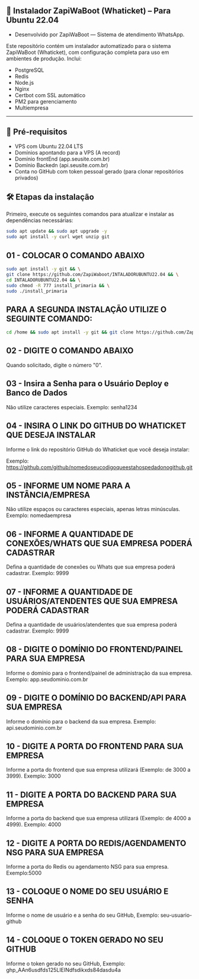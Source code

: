 ##  🚀 Instalador ZapiWaBoot (Whaticket) – Para Ubuntu 22.04
- Desenvolvido por ZapiWaBoot — Sistema de atendimento WhatsApp.

Este repositório contém um instalador automatizado para o sistema ZapiWaBoot (Whaticket), com configuração completa para uso em ambientes de produção. Inclui:

- PostgreSQL
- Redis
- Node.js
- Nginx
- Certbot com SSL automático
- PM2 para gerenciamento
- Multiempresa

---

## 📌 Pré-requisitos

- VPS com Ubuntu 22.04 LTS
- Domínios apontando para a VPS (A record)
- Domínio frontEnd (app.seusite.com.br)
- Domínio Backedn (api.seusite.com.br)
- Conta no GitHub com token pessoal gerado (para clonar repositórios privados)





## 🛠️ Etapas da instalação

Primeiro, execute os seguintes comandos para atualizar e instalar as dependências necessárias:

```bash
sudo apt update && sudo apt upgrade -y
sudo apt install -y curl wget unzip git
```



##  01 - COLOCAR O COMANDO ABAIXO

```bash
sudo apt install -y git && \
git clone https://github.com/ZapiWaboot/INTALADORUBUNTU22.04 && \
cd INTALADORUBUNTU22.04 && \
sudo chmod -R 777 install_primaria && \
sudo ./install_primaria
```

## PARA A SEGUNDA INSTALAÇÃO  UTILIZE O SEGUINTE COMANDO:

```bash
cd /home && sudo apt install -y git && git clone https://github.com/ZapiWaboot/INTALADORUBUNTU22.04 instalador && sudo chmod -R 777 ./instalador && cd ./instalador && sudo ./install_primaria
```



## 02 - DIGITE O COMANDO ABAIXO

Quando solicitado, digite o número "0".



## 03 - Insira a Senha para o Usuário Deploy e Banco de Dados
Não utilize caracteres especiais. Exemplo: senha1234




## 04 - INSIRA O LINK DO GITHUB DO WHATICKET QUE DESEJA INSTALAR
Informe o link do repositório GitHub do Whaticket que você deseja instalar:

Exemplo: https://github.com/github/nomedoseucodigoqueestahospedadonogithub.git




## 05 - INFORME UM NOME PARA A INSTÂNCIA/EMPRESA
Não utilize espaços ou caracteres especiais, apenas letras minúsculas. Exemplo: nomedaempresa




## 06 - INFORME A QUANTIDADE DE CONEXÕES/WHATS QUE SUA EMPRESA PODERÁ CADASTRAR
Defina a quantidade de conexões ou Whats que sua empresa poderá cadastrar. Exemplo: 9999




## 07 - INFORME A QUANTIDADE DE USUÁRIOS/ATENDENTES QUE SUA EMPRESA PODERÁ CADASTRAR
Defina a quantidade de usuários/atendentes que sua empresa poderá cadastrar. Exemplo: 9999




## 08 - DIGITE O DOMÍNIO DO FRONTEND/PAINEL PARA SUA EMPRESA
Informe o domínio para o frontend/painel de administração da sua empresa. Exemplo: app.seudominio.com.br




## 09 - DIGITE O DOMÍNIO DO BACKEND/API PARA SUA EMPRESA
Informe o domínio para o backend da sua empresa. Exemplo: api.seudominio.com.br




## 10 - DIGITE A PORTA DO FRONTEND PARA SUA EMPRESA
Informe a porta do frontend que sua empresa utilizará (Exemplo: de 3000 a 3999). Exemplo: 3000




## 11 - DIGITE A PORTA DO BACKEND PARA SUA EMPRESA
Informe a porta do backend que sua empresa utilizará (Exemplo: de 4000 a 4999). Exemplo: 4000




## 12 - DIGITE A PORTA DO REDIS/AGENDAMENTO NSG PARA SUA EMPRESA
Informe a porta do Redis ou agendamento NSG para sua empresa. Exemplo:5000




## 13 - COLOQUE O NOME DO SEU USUÁRIO E SENHA
Informe o nome de usuário e a senha do seu GitHub, Exemplo: seu-usuario-github




## 14 - COLOQUE O TOKEN GERADO NO SEU GITHUB
Informe o token gerado no seu GitHub, Exemplo: ghp_AAn6usdfds125LIEINdfsdikxds84dasdu4a


